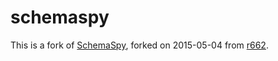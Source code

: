 # schemaspy

This is a fork of [SchemaSpy](schemaspy.sourceforge.net), forked on 2015-05-04 from [r662](http://sourceforge.net/p/schemaspy/code/662/).
